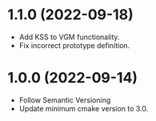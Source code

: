 # 1.1.0 (2022-09-18)
- Add KSS to VGM functionality.
- Fix incorrect prototype definition.

# 1.0.0 (2022-09-14)
- Follow Semantic Versioning
- Update minimum cmake version to 3.0.